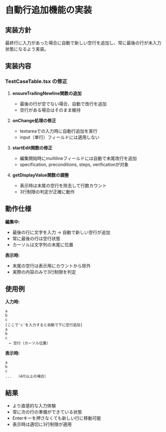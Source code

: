 # 自動行追加機能の実装

## 実装方針

最終行に入力があった場合に自動で新しい空行を追加し、常に最後の行が未入力状態になるよう実装。

## 実装内容

### TestCaseTable.tsx の修正

1. **ensureTrailingNewline関数の追加**
   - 最後の行が空でない場合、自動で改行を追加
   - 空行がある場合はそのまま維持

2. **onChange処理の修正**
   - textareaでの入力時に自動行追加を実行
   - input（単行）フィールドには適用しない

3. **startEdit関数の修正**
   - 編集開始時にmultilineフィールドには自動で末尾改行を追加
   - specification, preconditions, steps, verificationが対象

4. **getDisplayValue関数の調整**
   - 表示時は末尾の空行を除去して行数カウント
   - 3行制限の判定が正確に動作

## 動作仕様

**編集中:**
- 最後の行に文字を入力 → 自動で新しい空行が追加
- 常に最後の行は空行状態
- カーソルは文字列の末尾に位置

**表示時:**
- 末尾の空行は表示用にカウントから除外
- 実際の内容のみで3行制限を判定

## 使用例

**入力時:**
```
a
b
c
[ここで'c'を入力すると自動で下に空行追加]
a
b
c
　← 空行（カーソル位置）
```

**表示時:**
```
a
b
c
...  （4行以上の場合）
```

## 結果

- より直感的な入力体験
- 常に次の行の準備ができている状態
- Enterキーを押さなくても新しい行に移動可能
- 表示時は適切に3行制限が適用